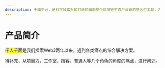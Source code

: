 ```yaml
---
description: 千面平台，是科学致富社区打造的面向整个区块链生态产业链的整合型工具，为产业链中的各类角色提供价值服务
---
```


# 产品简介

<mark style="color:blue;">千人千面</mark>是我们探索Web3两年以来，遇到各类痛点的综合解决方案。

待补充，从项目方，工作室，撸客，普通人等几个角色的角度的痛点，进行阐述。
